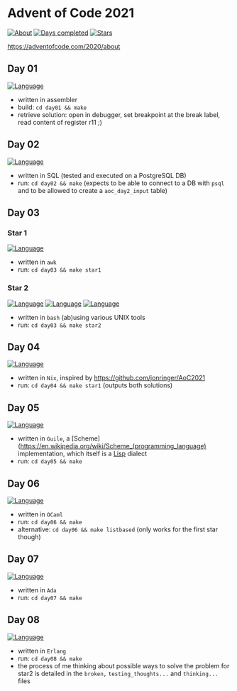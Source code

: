 # Advent of Code 2021

[![About](https://img.shields.io/badge/Advent%20of%20Code%20🎄-2021-brightgreen)](https://adventofcode.com/2021/about)
[![Days completed](https://img.shields.io/badge/day%20📅-20-blue)](https://adventofcode.com/2021)
[![Stars](https://img.shields.io/badge/stars%20⭐-17-yellow)](https://adventofcode.com/2021/stats)

https://adventofcode.com/2020/about

## Day 01
[![Language](https://img.shields.io/badge/Language-asm-yellowgreen)](https://en.wikipedia.org/wiki/GNU_Assembler)

- written in assembler
- build: `cd day01 && make`
- retrieve solution: open in debugger, set breakpoint at the break label, read content of register r11 ;)

## Day 02
[![Language](https://img.shields.io/badge/Language-sql-yellowgreen)](https://www.postgresql.org)

- written in SQL (tested and executed on a PostgreSQL DB)
- run: `cd day02 && make` (expects to be able to connect to a DB with `psql` and to be allowed to create a `aoc_day2_input` table)

## Day 03

### Star 1
[![Language](https://img.shields.io/badge/Language-awk-yellowgreen)](https://en.wikipedia.org/wiki/AWK)

- written in `awk`
- run: `cd day03 && make star1`

### Star 2
[![Language](https://img.shields.io/badge/Language-bash-yellowgreen)](https://www.gnu.org/software/bash/)
[![Language](https://img.shields.io/badge/Language-grep-yellowgreen)](https://www.gnu.org/software/grep/)
[![Language](https://img.shields.io/badge/Language-coreutils-yellowgreen)](https://www.gnu.org/software/coreutils/)

- written in `bash` (ab)using various UNIX tools
- run: `cd day03 && make star2`

## Day 04
[![Language](https://img.shields.io/badge/Language-nix-yellowgreen)](https://nixos.org/)

- written in `Nix`, inspired by https://github.com/jonringer/AoC2021
- run: `cd day04 && make star1` (outputs both solutions)

## Day 05
[![Language](https://img.shields.io/badge/Language-Guile-yellowgreen)](https://www.gnu.org/software/guile/)

- written in `Guile`, a [Scheme](https://en.wikipedia.org/wiki/Scheme_(programming_language) implementation, which itself is a [Lisp](https://en.wikipedia.org/wiki/Lisp_(programming_language)) dialect 
- run: `cd day05 && make` 

## Day 06
[![Language](https://img.shields.io/badge/Language-OCaml-yellowgreen)](https://ocaml.org/)

- written in `OCaml`
- run: `cd day06 && make`
- alternative: `cd day06 && make listbased` (only works for the first star though)

## Day 07
[![Language](https://img.shields.io/badge/Language-Ada-yellowgreen)](https://www.adaic.org/)

- written in `Ada`
- run: `cd day07 && make`

## Day 08
[![Language](https://img.shields.io/badge/Language-Erlang-yellowgreen)](https://www.erlang.org/)

- written in `Erlang`
- run: `cd day08 && make`
- the process of me thinking about possible ways to solve the problem for star2 is detailed in the `broken,` `testing_thoughts...` and `thinking...` files 
